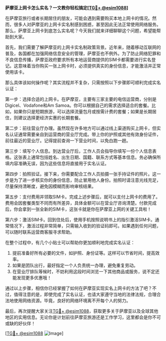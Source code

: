 **萨摩亚上网卡怎么实名？一文教你轻松搞定[[TG💪+ @esim1088](https://t.me/s/esim1088)]**

在萨摩亚旅行或者长期居住的朋友，可能会遇到需要购买本地上网卡的情况。然而，很多人对萨摩亚的上网卡实名制感到困惑，甚至因此无法正常使用网络服务。那么，萨摩亚上网卡到底怎么实名呢？今天我们就来详细聊聊这个问题，希望能帮助到大家。

首先，我们需要了解萨摩亚的上网卡实名制政策背景。近年来，随着移动互联网的普及，各国都在加强网络信息安全的管理，萨摩亚也不例外。为了防止网络犯罪和不良信息传播，萨摩亚政府要求所有本地运营商提供的SIM卡都需要进行实名登记。这意味着当你购买一张上网卡时，必须提供真实的身份信息，才能激活并正常使用该卡。

那么具体该如何操作呢？其实流程并不复杂，只需按照以下步骤即可顺利完成实名认证：

第一步：选择合适的上网卡。在萨摩亚，主要有三家主要的电信运营商，分别是Digicel、Vodafone和Am Samoa。你可以根据自己的需求选择适合的套餐。比如，如果你只是短期旅游，可以选择流量包月或按需计费的套餐；如果是长期居住，则建议选择更经济实惠的长期套餐。

第二步：前往营业厅办理。虽然现在许多地方可以通过线上渠道购买上网卡，但实名认证通常需要亲自到运营商的营业厅完成。带上你的护照或其他有效身份证件，前往最近的营业厅。记得提前查询一下营业时间，以免白跑一趟。

第三步：填写个人信息。到达营业厅后，工作人员会指导你填写一份个人信息表格。这张表上通常包括姓名、出生日期、国籍、联系方式等基本信息。务必确保所填内容准确无误，因为这些信息将直接用于实名认证。

第四步：拍照验证。接下来，你需要配合工作人员拍摄一张手持证件的照片。这一步是为了进一步核实你的身份信息，防止冒用他人身份。拍照时请注意光线充足，尽量保持清晰度，避免因模糊而影响审核结果。

第五步：支付费用并领取SIM卡。完成上述步骤后，就可以支付上网卡的费用了。费用会因套餐类型不同而有所差异，具体金额可以在营业厅咨询清楚。付款完成后，你会拿到一张全新的SIM卡，这张卡就是你在萨摩亚上网的关键工具啦！

第六步：激活SIM卡。回到住处后，使用手机按照说明书上的指引激活SIM卡。通常情况下，激活过程非常简单，只需输入收到的验证码即可。如果遇到任何问题，可以随时联系运营商客服寻求帮助。

在整个过程中，有几个小贴士可以帮助你更加顺利地完成实名认证：

1. 提前准备好所有必要的文件，如护照、身份证等。这样可以节省时间，提高效率。
2. 如果是团队出行，最好指定一个人负责统一办理，避免重复劳动。
3. 在营业厅排队等候时，不妨利用这段时间浏览一下其他商品或服务，说不定还能发现更多优惠哦！

通过以上步骤，相信你已经掌握了如何在萨摩亚实现实名上网卡的方法了吧？不过，值得注意的是，即使完成了实名认证，也请大家遵守当地的法律法规，合理合法地使用网络资源。毕竟，良好的网络环境离不开每个人的努力。

最后，再次提醒大家关注[TG💪+ @esim1088](https://t.me/s/esim1088)，获取更多关于萨摩亚以及全球其他地区的实用信息。无论你是计划前往萨摩亚旅游还是工作学习，这里都会是你不可或缺的好伙伴！

[[TG💪+ @esim1088](https://t.me/s/esim1088) ![Image](https://i.postimg.cc/4NQfJmqS/Snipaste-2025-05-13-00-14-12.png)]